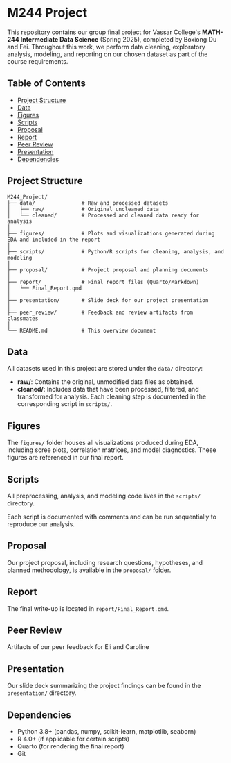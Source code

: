 # M244 Project

This repository contains our group final project for Vassar College's **MATH-244 Intermediate Data Science** (Spring 2025), completed by Boxiong Du and Fei. Throughout this work, we perform data cleaning, exploratory analysis, modeling, and reporting on our chosen dataset as part of the course requirements.

## Table of Contents
- [Project Structure](#project-structure)
- [Data](#data)
- [Figures](#figures)
- [Scripts](#scripts)
- [Proposal](#proposal)
- [Report](#report)
- [Peer Review](#peer-review)
- [Presentation](#presentation)
- [Dependencies](#dependencies)
  
## Project Structure
```
M244_Project/
├── data/               # Raw and processed datasets
│   ├── raw/            # Original uncleaned data
│   └── cleaned/        # Processed and cleaned data ready for analysis
│
├── figures/            # Plots and visualizations generated during EDA and included in the report
│
├── scripts/            # Python/R scripts for cleaning, analysis, and modeling
│
├── proposal/           # Project proposal and planning documents
│
├── report/             # Final report files (Quarto/Markdown)
│   └── Final_Report.qmd
│
├── presentation/       # Slide deck for our project presentation
│
├── peer_review/        # Feedback and review artifacts from classmates
│
└── README.md           # This overview document
```

## Data
All datasets used in this project are stored under the `data/` directory:

- **raw/**: Contains the original, unmodified data files as obtained.
- **cleaned/**: Includes data that have been processed, filtered, and transformed for analysis. Each cleaning step is documented in the corresponding script in `scripts/`.

## Figures
The `figures/` folder houses all visualizations produced during EDA, including scree plots, correlation matrices, and model diagnostics. These figures are referenced in our final report.

## Scripts
All preprocessing, analysis, and modeling code lives in the `scripts/` directory.

Each script is documented with comments and can be run sequentially to reproduce our analysis.

## Proposal
Our project proposal, including research questions, hypotheses, and planned methodology, is available in the `proposal/` folder.

## Report
The final write-up is located in `report/Final_Report.qmd`. 

## Peer Review
Artifacts of our peer feedback for Eli and Caroline

## Presentation
Our slide deck summarizing the project findings can be found in the `presentation/` directory.

## Dependencies
- Python 3.8+ (pandas, numpy, scikit-learn, matplotlib, seaborn)
- R 4.0+ (if applicable for certain scripts)
- Quarto (for rendering the final report)
- Git

